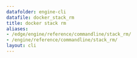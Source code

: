 ```yaml
---
datafolder: engine-cli
datafile: docker_stack_rm
title: docker stack rm
aliases:
- /edge/engine/reference/commandline/stack_rm/
- /engine/reference/commandline/stack_rm/
layout: cli
---
```


<!--
此页面是根据 Docker 源代码自动生成的。如果您想建议更改此处显示的文本，请在 GitHub 上的源代码仓库中打开一个工单或拉取请求：

https://github.com/docker/cli
-->

